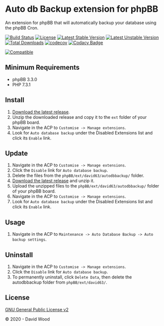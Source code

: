# Auto db Backup extension for phpBB

An extension for phpBB that will automatically backup your database using the phpBB Cron.

[![Build Status](https://github.com/david63/autodbbackup/workflows/Tests/badge.svg)](https://github.com/phpbb-extensions/david63/autodbbackup)
[![License](https://poser.pugx.org/david63/autodbbackup/license)](https://packagist.org/packages/david63/autodbbackup)
[![Latest Stable Version](https://poser.pugx.org/david63/autodbbackup/v/stable)](https://packagist.org/packages/david63/autodbbackup)
[![Latest Unstable Version](https://poser.pugx.org/david63/autodbbackup/v/unstable)](https://packagist.org/packages/david63/autodbbackup)
[![Total Downloads](https://poser.pugx.org/david63/autodbbackup/downloads)](https://packagist.org/packages/david63/autodbbackup)
[![codecov](https://codecov.io/gh/david63/autodbbackup/branch/master/graph/badge.svg?token=D2500PgRex)](https://codecov.io/gh/david63/autodbbackup)
[![Codacy Badge](https://api.codacy.com/project/badge/Grade/ca60af3fa41346e4bfa0cea42a016254)](https://www.codacy.com/manual/david63/autodbbackup?utm_source=github.com&amp;utm_medium=referral&amp;utm_content=david63/autodbbackup&amp;utm_campaign=Badge_Grade)

 [![Compatible](https://img.shields.io/badge/compatible-phpBB:3.3.x-blue.svg)](https://shields.io/)

## Minimum Requirements
  * phpBB 3.3.0
  * PHP 7.3.1

## Install
 1. [Download the latest release](https://github.com/david63/autodbbackup/archive/3.3.zip).
 2. Unzip the downloaded release and copy it to the `ext` folder of your phpBB board.
 3. Navigate in the ACP to `Customise -> Manage extensions`.
 4. Look for `Auto database backup` under the Disabled Extensions list and click its `Enable` link.

## Update
 1. Navigate in the ACP to `Customise -> Manage extensions`.
 2. Click the `Disable` link for `Auto database backup`.
 3. Delete the files from the `phpBB/ext/david63/autodbbackup/` folder.
 4. [Download the latest release](https://github.com/henshingly/autodbbackup/archive/3.3.1.zip) and unzip it.
 5. Upload the unzipped files to the `phpBB/ext/david63/autodbbackup/` folder of your phpBB board.
 6. Navigate in the ACP to `Customise -> Manage extensions`.
 7. Look for `Auto database backup` under the Disabled Extensions list and click its `Enable` link.

## Usage
 1. Navigate in the ACP to `Maintenance -> Auto Database Backup -> Auto backup settings`.

## Uninstall
 1. Navigate in the ACP to `Customise -> Manage extensions`.
 2. Click the `Disable` link for `Auto database backup`.
 3. To permanently uninstall, click `Delete Data`, then delete the autodbbackup folder from `phpBB/ext/david63/`.

## License
[GNU General Public License v2](http://opensource.org/licenses/GPL-2.0)

© 2020 - David Wood
